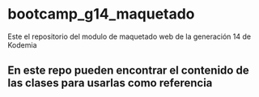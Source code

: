 # bootcamp_g14_maquetado
Este el repositorio del modulo de maquetado web de la generación 14 de Kodemia

## En este repo pueden encontrar el contenido de las clases para usarlas como referencia
